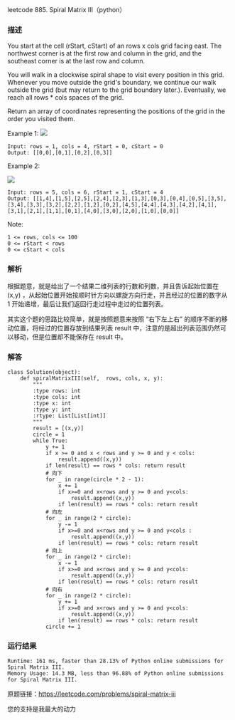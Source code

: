 leetcode  885. Spiral Matrix III（python）

### 描述


You start at the cell (rStart, cStart) of an rows x cols grid facing east. The northwest corner is at the first row and column in the grid, and the southeast corner is at the last row and column.

You will walk in a clockwise spiral shape to visit every position in this grid. Whenever you move outside the grid's boundary, we continue our walk outside the grid (but may return to the grid boundary later.). Eventually, we reach all rows * cols spaces of the grid.

Return an array of coordinates representing the positions of the grid in the order you visited them.

 


Example 1:
![](https://p3-juejin.byteimg.com/tos-cn-i-k3u1fbpfcp/a329a1de29ee4445b40d9b8a419fdd98~tplv-k3u1fbpfcp-zoom-1.image)

	Input: rows = 1, cols = 4, rStart = 0, cStart = 0
	Output: [[0,0],[0,1],[0,2],[0,3]]
	
	
Example 2:

![](https://p3-juejin.byteimg.com/tos-cn-i-k3u1fbpfcp/9a497d31167d4601ab6f775d69bf8d83~tplv-k3u1fbpfcp-zoom-1.image)

	Input: rows = 5, cols = 6, rStart = 1, cStart = 4
	Output: [[1,4],[1,5],[2,5],[2,4],[2,3],[1,3],[0,3],[0,4],[0,5],[3,5],[3,4],[3,3],[3,2],[2,2],[1,2],[0,2],[4,5],[4,4],[4,3],[4,2],[4,1],[3,1],[2,1],[1,1],[0,1],[4,0],[3,0],[2,0],[1,0],[0,0]]



Note:

	1 <= rows, cols <= 100
	0 <= rStart < rows
	0 <= cStart < cols


### 解析

根据题意，就是给出了一个结果二维列表的行数和列数，并且告诉起始位置在 (x,y) ，从起始位置开始按顺时针方向以螺旋方向行走，并且经过的位置的数字从 1 开始递增，最后让我们返回行走过程中走过的位置列表。

其实这个题的思路比较简单，就是按照题意来按照 “右下左上右” 的顺序不断的移动位置，将经过的位置存放到结果列表 result 中，注意的是超出列表范围仍然可以移动，但是位置却不能保存在 result 中。

### 解答
				
	class Solution(object):
	    def spiralMatrixIII(self,  rows, cols, x, y):
	        """
	        :type rows: int
	        :type cols: int
	        :type x: int
	        :type y: int
	        :rtype: List[List[int]]
	        """
	        result = [(x,y)]
	        circle = 1
	        while True:
	            y += 1
	            if x >= 0 and x < rows and y >= 0 and y < cols:
	                result.append((x,y))
	            if len(result) == rows * cols: return result
	            # 向下
	            for _ in range(circle * 2 - 1):
	                x += 1
	                if x>=0 and x<rows and y >= 0 and y<cols:
	                    result.append((x,y))
	                if len(result) == rows * cols: return result
	            # 向左
	            for _ in range(2 * circle):
	                y -= 1
	                if x>=0 and x<rows and y >= 0 and y<cols :
	                    result.append((x,y))
	                if len(result) == rows * cols: return result
	            # 向上
	            for _ in range(2 * circle):
	                x -= 1
	                if x>=0 and x<rows and y >= 0 and y<cols:
	                    result.append((x,y))
	                if len(result) == rows * cols: return result
	            # 向右
	            for _ in range(2 * circle):
	                y += 1
	                if x>=0 and x<rows and y >= 0 and y<cols:
	                    result.append((x,y))
	                if len(result) == rows * cols: return result
	            circle += 1
	            
	        
	        	            
	            
	        
            	      
			
### 运行结果

	Runtime: 161 ms, faster than 28.13% of Python online submissions for Spiral Matrix III.
	Memory Usage: 14.3 MB, less than 96.88% of Python online submissions for Spiral Matrix III.

原题链接：https://leetcode.com/problems/spiral-matrix-iii


您的支持是我最大的动力